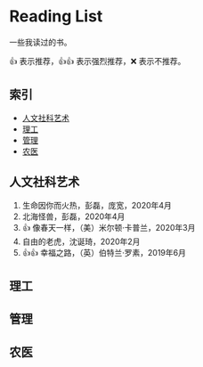 # Reading List

一些我读过的书。

:+1: 表示推荐，:+1::+1: 表示强烈推荐，:x: 表示不推荐。

## 索引

- [人文社科艺术](#人文社科艺术)
- [理工](#理工)
- [管理](#管理)
- [农医](#农医)

## 人文社科艺术

1. 生命因你而火热，彭磊，庞宽，2020年4月
1. 北海怪兽，彭磊，2020年4月
1. :+1: 像春天一样，（美）米尔顿·卡普兰，2020年3月
1. 自由的老虎，沈诞琦，2020年2月
1. :+1::+1: 幸福之路，（英）伯特兰·罗素，2019年6月

## 理工

## 管理

## 农医
